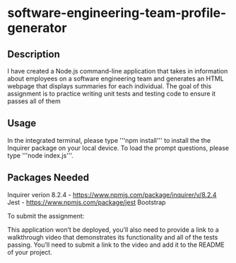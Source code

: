 # software-engineering-team-profile-generator

## Description
I have created a Node.js command-line application that takes in information about employees on a software engineering team and generates an HTML webpage that displays summaries for each individual.
The goal of this assignment is to practice writing unit tests and testing code to ensure it passes all of them

## Usage
In the integrated terminal, please type '''npm install''' to install the the Inquirer package on your local device. To load the prompt questions, please type '''node index.js'''.

## Packages Needed
Inquirer verion 8.2.4 - https://www.npmjs.com/package/inquirer/v/8.2.4
Jest - https://www.npmjs.com/package/jest
Bootstrap

To submit the assignment:

This application won’t be deployed, you’ll also need to provide a link to a walkthrough video that demonstrates its functionality and all of the tests passing. You’ll need to submit a link to the video and add it to the README of your project.

